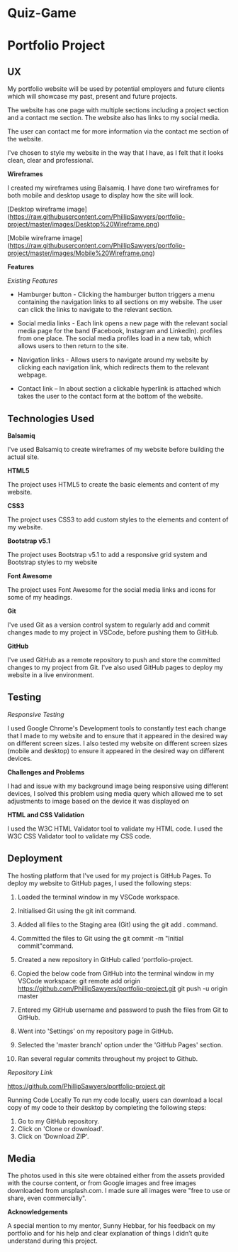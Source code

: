 # Quiz-Game

# **Portfolio Project**

## **UX**

My portfolio website will be used by potential employers and future clients which will showcase my past, present and future projects.

The website has one page with multiple sections including a project section and a contact me section. The website also has links to my social media.

The user can contact me for more information via the contact me section of the website.

I've chosen to style my website in the way that I have, as I felt that it looks clean, clear and professional.

**Wireframes**

I created my wireframes using Balsamiq. I have done two wireframes for both mobile and desktop usage to display how the site will look.

[Desktop wireframe image] (https://raw.githubusercontent.com/PhillipSawyers/portfolio-project/master/images/Desktop%20Wireframe.png)

[Mobile wireframe image] (https://raw.githubusercontent.com/PhillipSawyers/portfolio-project/master/images/Mobile%20Wireframe.png)

**Features**

_Existing Features_

- Hamburger button - Clicking the hamburger button triggers a menu containing the navigation links to all sections on my website. The user can click the links to navigate to the relevant section.

- Social media links - Each link opens a new page with the relevant social media page for the band (Facebook, Instagram and LinkedIn). profiles from one place. The social media profiles load in a new tab, which allows users to then return to the site.

- Navigation links - Allows users to navigate around my website by clicking each navigation link, which redirects them to the relevant webpage.

- Contact link – In about section a clickable hyperlink is attached which takes the user to the contact form at the bottom of the website.

## **Technologies Used**

**Balsamiq**

I've used Balsamiq to create wireframes of my website before building the actual site.

**HTML5**

The project uses HTML5 to create the basic elements and content of my website.

**CSS3**

The project uses CSS3 to add custom styles to the elements and content of my website.

**Bootstrap v5.1**

The project uses Bootstrap v5.1 to add a responsive grid system and Bootstrap styles to my website

**Font Awesome**

The project uses Font Awesome for the social media links and icons for some of my headings.

**Git**

I've used Git as a version control system to regularly add and commit changes made to my project in VSCode, before pushing them to GitHub.

**GitHub**

I've used GitHub as a remote repository to push and store the committed changes to my project from Git. I've also used GitHub pages to deploy my website in a live environment.

## **Testing**

_Responsive Testing_

I used Google Chrome's Development tools to constantly test each change that I made to my website and to ensure that it appeared in the desired way on different screen sizes. I also tested my website on different screen sizes (mobile and desktop) to ensure it appeared in the desired way on different devices.

**Challenges and Problems**

I had and issue with my background image being responsive using different devices, I solved this problem using media query which allowed me to set adjustments to image based on the device it was displayed on

**HTML and CSS Validation**

I used the W3C HTML Validator tool to validate my HTML code.
I used the W3C CSS Validator tool to validate my CSS code.

## **Deployment**

The hosting platform that I've used for my project is GitHub Pages. To deploy my website to GitHub pages, I used the following steps:

1. Loaded the terminal window in my VSCode workspace.

2. Initialised Git using the git init command.

3. Added all files to the Staging area (Git) using the git add . command.

4. Committed the files to Git using the git commit -m "Initial commit"command.

5. Created a new repository in GitHub called ‘portfolio-project.

6. Copied the below code from GitHub into the terminal window in my VSCode workspace:
   git remote add origin https://github.com/PhillipSawyers/portfolio-project.git
   git push -u origin master

7. Entered my GitHub username and password to push the files from Git to GitHub.

8. Went into 'Settings' on my repository page in GitHub.

9. Selected the 'master branch' option under the 'GitHub Pages' section.

10. Ran several regular commits throughout my project to Github.

_Repository Link_

https://github.com/PhillipSawyers/portfolio-project.git

Running Code Locally
To run my code locally, users can download a local copy of my code to their desktop by completing the following steps:

1. Go to my GitHub repository.
2. Click on 'Clone or download'.
3. Click on 'Download ZIP'.

## **Media**

The photos used in this site were obtained either from the assets provided with the course content, or from Google images and free images downloaded from unsplash.com. I made sure all images were "free to use or share, even commercially".

**Acknowledgements**

A special mention to my mentor, Sunny Hebbar, for his feedback on my portfolio and for his help and clear explanation of things I didn’t quite understand during this project.

